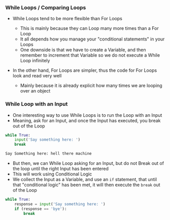 
### While Loops / Comparing Loops

- While Loops tend to be more flexible than For Loops
	- This is mainly because they can Loop many more times than a For Loop
	- It all depends how you manage your "conditional statements" in your Loops
	- One downside is that we have to create a Variable, and then remember to increment that Variable so we do not execute a While Loop infinitely 

- In the other hand, For Loops are simpler, thus the code for For Loops look and read very well
	- Mainly because it is already explicit how many times we are looping over an object

### While Loop with an Input

- One interesting way to use While Loops is to run the Loop with an Input
- Meaning, ask for an Input, and once the Input has executed, you break out of the Loop

```python
while True:
	input('Say something here: ')
	break

Say Something here: hell there machine
```

- But then, we can While Loop asking for an Input, but do not Break out of the loop until the right Input has been entered
- This will work using Conditional Logic
- We collect the Input as a Variable, and use an `if` statement, that until that "conditional logic" has been met, it will then execute the `break` out of the Loop

```python
while True:
	response = input('Say something here: ')
	if (response == 'bye'):
		break
```
